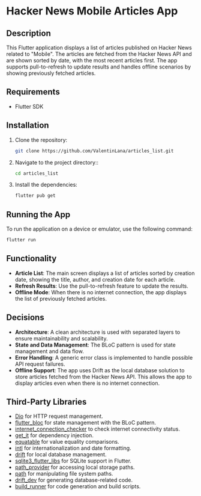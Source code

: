 # Hacker News Mobile Articles App

## Description

This Flutter application displays a list of articles published on Hacker News related to "Mobile". The articles are fetched from the Hacker News API and are shown sorted by date, with the most recent articles first. The app supports pull-to-refresh to update results and handles offline scenarios by showing previously fetched articles.

## Requirements

- Flutter SDK

## Installation

1. Clone the repository:
   ```bash
   git clone https://github.com/ValentinLana/articles_list.git
2. Navigate to the project directory::
   ```bash
   cd articles_list
3. Install the dependencies:
   ```bash
   flutter pub get


## Running the App

To run the application on a device or emulator, use the following command:
```bash
flutter run
```

## Functionality

- **Article List**: The main screen displays a list of articles sorted by creation date, showing the title, author, and creation date for each article.
- **Refresh Results**: Use the pull-to-refresh feature to update the results.
- **Offline Mode**: When there is no internet connection, the app displays the list of previously fetched articles.

## Decisions

- **Architecture**: A clean architecture is used with separated layers to ensure maintainability and scalability.
- **State and Data Management**: The BLoC pattern is used for state management and data flow.
- **Error Handling**: A generic error class is implemented to handle possible API request failures.
- **Offline Support**: The app uses Drift as the local database solution to store articles fetched from the Hacker News API. This allows the app to display articles even when there is no internet connection.

## Third-Party Libraries

- [Dio](https://pub.dev/packages/dio) for HTTP request management.
- [flutter_bloc](https://pub.dev/packages/flutter_bloc) for state management with the BLoC pattern.
- [internet_connection_checker](https://pub.dev/packages/internet_connection_checker) to check internet connectivity status.
- [get_it](https://pub.dev/packages/get_it) for dependency injection.
- [equatable](https://pub.dev/packages/equatable) for value equality comparisons.
- [intl](https://pub.dev/packages/intl) for internationalization and date formatting.
- [drift](https://pub.dev/packages/drift) for local database management.
- [sqlite3_flutter_libs](https://pub.dev/packages/sqlite3_flutter_libs) for SQLite support in Flutter.
- [path_provider](https://pub.dev/packages/path_provider) for accessing local storage paths.
- [path](https://pub.dev/packages/path) for manipulating file system paths.
- [drift_dev](https://pub.dev/packages/drift_dev) for generating database-related code.
- [build_runner](https://pub.dev/packages/build_runner) for code generation and build scripts.